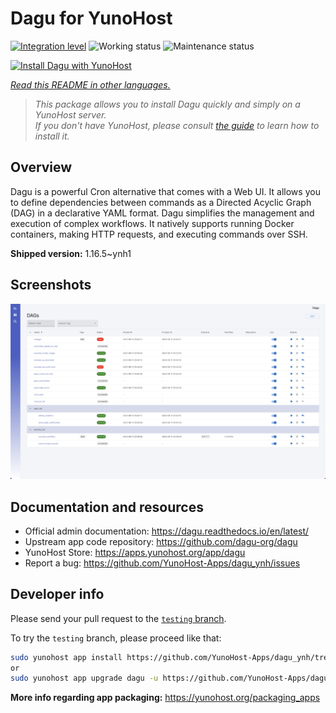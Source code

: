 <!--
N.B.: This README was automatically generated by <https://github.com/YunoHost/apps/tree/master/tools/readme_generator>
It shall NOT be edited by hand.
-->

# Dagu for YunoHost

[![Integration level](https://apps.yunohost.org/badge/integration/dagu)](https://ci-apps.yunohost.org/ci/apps/dagu/)
![Working status](https://apps.yunohost.org/badge/state/dagu)
![Maintenance status](https://apps.yunohost.org/badge/maintained/dagu)

[![Install Dagu with YunoHost](https://install-app.yunohost.org/install-with-yunohost.svg)](https://install-app.yunohost.org/?app=dagu)

*[Read this README in other languages.](./ALL_README.md)*

> *This package allows you to install Dagu quickly and simply on a YunoHost server.*  
> *If you don't have YunoHost, please consult [the guide](https://yunohost.org/install) to learn how to install it.*

## Overview

Dagu is a powerful Cron alternative that comes with a Web UI. It allows you to define dependencies between commands as a Directed Acyclic Graph (DAG) in a declarative YAML format. Dagu simplifies the management and execution of complex workflows. It natively supports running Docker containers, making HTTP requests, and executing commands over SSH.


**Shipped version:** 1.16.5~ynh1

## Screenshots

![Screenshot of Dagu](./doc/screenshots/screenshot.png)

## Documentation and resources

- Official admin documentation: <https://dagu.readthedocs.io/en/latest/>
- Upstream app code repository: <https://github.com/dagu-org/dagu>
- YunoHost Store: <https://apps.yunohost.org/app/dagu>
- Report a bug: <https://github.com/YunoHost-Apps/dagu_ynh/issues>

## Developer info

Please send your pull request to the [`testing` branch](https://github.com/YunoHost-Apps/dagu_ynh/tree/testing).

To try the `testing` branch, please proceed like that:

```bash
sudo yunohost app install https://github.com/YunoHost-Apps/dagu_ynh/tree/testing --debug
or
sudo yunohost app upgrade dagu -u https://github.com/YunoHost-Apps/dagu_ynh/tree/testing --debug
```

**More info regarding app packaging:** <https://yunohost.org/packaging_apps>
